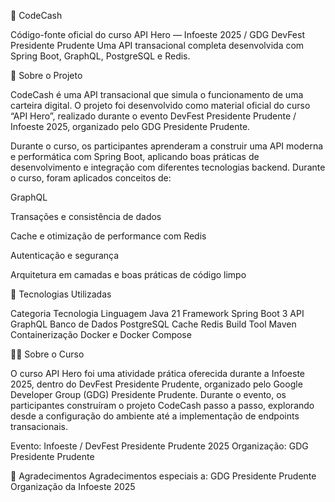 💸 CodeCash

Código-fonte oficial do curso API Hero — Infoeste 2025 / GDG DevFest Presidente Prudente
Uma API transacional completa desenvolvida com Spring Boot, GraphQL, PostgreSQL e Redis.

🚀 Sobre o Projeto

CodeCash é uma API transacional que simula o funcionamento de uma carteira digital.
O projeto foi desenvolvido como material oficial do curso “API Hero”, realizado durante o evento DevFest Presidente Prudente / Infoeste 2025, organizado pelo GDG Presidente Prudente.

Durante o curso, os participantes aprenderam a construir uma API moderna e performática com Spring Boot, aplicando boas práticas de desenvolvimento e integração com diferentes tecnologias backend.
Durante o curso, foram aplicados conceitos de:

GraphQL

Transações e consistência de dados

Cache e otimização de performance com Redis

Autenticação e segurança

Arquitetura em camadas e boas práticas de código limpo

🧠 Tecnologias Utilizadas

Categoria	Tecnologia
Linguagem	Java 21
Framework	Spring Boot 3
API GraphQL
Banco de Dados	PostgreSQL
Cache	Redis
Build Tool	Maven
Containerização	Docker e Docker Compose

👨‍💻 Sobre o Curso

O curso API Hero foi uma atividade prática oferecida durante a Infoeste 2025, dentro do DevFest Presidente Prudente, organizado pelo Google Developer Group (GDG) Presidente Prudente.
Durante o evento, os participantes construíram o projeto CodeCash passo a passo, explorando desde a configuração do ambiente até a implementação de endpoints transacionais.

Evento: Infoeste / DevFest Presidente Prudente 2025
Organização: GDG Presidente Prudente

🌟 Agradecimentos
Agradecimentos especiais a:
GDG Presidente Prudente
Organização da Infoeste 2025
